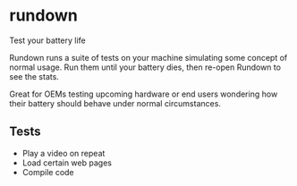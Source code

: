 # rundown

Test your battery life

Rundown runs a suite of tests on your machine simulating some concept of normal usage. Run them until your battery dies, then re-open Rundown to see the stats.

Great for OEMs testing upcoming hardware or end users wondering how their battery should behave under normal circumstances.

## Tests

- Play a video on repeat
- Load certain web pages
- Compile code

